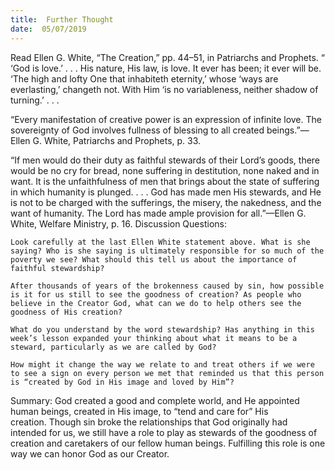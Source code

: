 ```yaml
---
title:  Further Thought
date:  05/07/2019
---
```


Read Ellen G. White, “The Creation,” pp. 44–51, in Patriarchs and Prophets. “ ‘God is love.’ . . . His nature, His law, is love. It ever has been; it ever will be. ‘The high and lofty One that inhabiteth eternity,’ whose ‘ways are everlasting,’ changeth not. With Him ‘is no variableness, neither shadow of turning.’ . . .

“Every manifestation of creative power is an expression of infinite love. The sovereignty of God involves fullness of blessing to all created beings.”—Ellen G. White, Patriarchs and Prophets, p. 33.

“If men would do their duty as faithful stewards of their Lord’s goods, there would be no cry for bread, none suffering in destitution, none naked and in want. It is the unfaithfulness of men that brings about the state of suffering in which humanity is plunged. . . . God has made men His stewards, and He is not to be charged with the sufferings, the misery, the nakedness, and the want of humanity. The Lord has made ample provision for all.”—Ellen G. White, Welfare Ministry, p. 16. Discussion Questions:

`Look carefully at the last Ellen White statement above. What is she saying? Who is she saying is ultimately responsible for so much of the poverty we see? What should this tell us about the importance of faithful stewardship?`

`After thousands of years of the brokenness caused by sin, how possible is it for us still to see the goodness of creation? As people who believe in the Creator God, what can we do to help others see the goodness of His creation?`

`What do you understand by the word stewardship? Has anything in this week’s lesson expanded your thinking about what it means to be a steward, particularly as we are called by God?`

`How might it change the way we relate to and treat others if we were to see a sign on every person we met that reminded us that this person is “created by God in His image and loved by Him”?`

Summary: God created a good and complete world, and He appointed human beings, created in His image, to “tend and care for” His creation. Though sin broke the relationships that God originally had intended for us, we still have a role to play as stewards of the goodness of creation and caretakers of our fellow human beings. Fulfilling this role is one way we can honor God as our Creator.